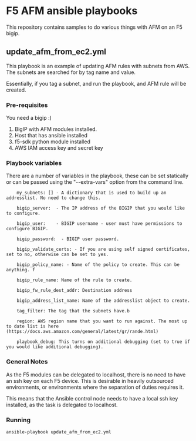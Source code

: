 # F5 AFM ansible playbooks

This repository contains samples to do various things with AFM on an F5 bigip.


## update_afm_from_ec2.yml

This playbook is an example of updating AFM rules with subnets from AWS. 
The subnets are searched for by tag name and value.

Essentially, if you tag a subnet, and run the playbook, and AFM rule will be created.

### Pre-requisites
You need a bigip :)

1. BigIP with AFM modules installed.
2. Host that has ansible installed
3. f5-sdk python module installed
4. AWS IAM access key and secret key

### Playbook variables

There are a number of variables in the playbook, these can be set statically or can be passed using the "--extra-vars" option from the command line.

```
    my_subnets: [] - A dictionary that is used to build up an addresslist. No need to change this.

    bigip_server:  - The IP address of the BIGIP that you would like to configure.

    bigip_user:    - BIGIP username - user must have permissions to configure BIGIP.

    bigip_password:  - BIGIP user password.

    bigip_validate_certs: - If you are using self signed certificates, set to no, otherwise can be set to yes.

    bigip_policy_name: - Name of the policy to create. This can be anything. f

    bigip_rule_name: Name of the rule to create. 

    bigip_fw_rule_dest_addr: Destination address

    bigip_address_list_name: Name of the addresslist object to create. 

    tag_filter: The tag that the subnets have.b

    region: AWS region name that you want to run against. The most up to date list is here (https://docs.aws.amazon.com/general/latest/gr/rande.html)

    playbook_debug: This turns on additional debugging (set to true if you would like additional debugging).
```

### General Notes

As the F5 modules can be delegated to localhost, there is no need to have an ssh key on each F5 device. This is desirable in heavily outsourced environments, or 
environments where the separation of duties requires it.

This means that the Ansible control node needs to have a local ssh key installed, as the task is delegated to localhost.

### Running

```
ansible-playbook update_afm_from_ec2.yml
```



